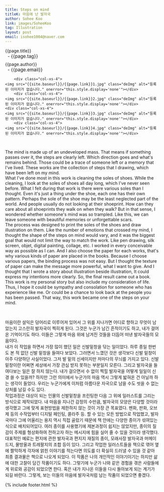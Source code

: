 ```yaml
---
title: Steps on mind
titleK: 마음에 난 발자국
author: Sohee Koo
link: images/SoheeKoo
tag: Illustration
layout: post
email: isohee1004@naver.com
---	
```


<div class="container">

<div class="deDep">
{{page.title}}<br>
<p style="font-size:15px; margin:0px; padding:0px 0px 0px 8px; margin:0px 0px 8px 0px;">- {{page.tag}}</p>
{{page.author}}<br>
<p style="font-size:15px; margin:0px; padding:0px 0px 0px 8px;">- {{page.email}}</p>
</div>


<div class="row" class="imgcolor">
	
		<div class="col-xs-4">
	<img src="{{site.baseurl}}/{{page.link}}1.jpg" class="deImg" alt="등록된 이미지가 없습니다." onerror="this.style.display='none'"></div>
		<div class="col-xs-4">
	<img src="{{site.baseurl}}/{{page.link}}2.jpg" class="deImg" alt="등록된 이미지가 없습니다." onerror="this.style.display='none'"></div>
	<div class="col-xs-4">
	<img src="{{site.baseurl}}/{{page.link}}3.jpg" class="deImg" alt="등록된 이미지가 없습니다." onerror="this.style.display='none'"></div>
		<div class="col-xs-4">
	<img src="{{site.baseurl}}/{{page.link}}4.jpg" class="deImg" alt="등록된 이미지가 없습니다." onerror="this.style.display='none'"></div>
	
</div>
<br>

<div class="det lato">



The mind is made up of an undeveloped mass. That means if something passes over it, the steps are clearly left. Which direction goes and what's remains behind. Those could be a trace of someone left or a memory that I've lived. These works are the collection of steps that I drawing, which have been left on my mind.
<br>
What I've done most in this work is cleaning the soles of shoes. While the cleaning, I look at the soles of shoes all day long, which I've never seen before. What I felt during that work is there were various soles than I thought. Even it's just a thing under the shoe, each one has their own pattern. Perhaps the sole of the shoe may be the least neglected part of the world. And people usually do not looking at their shoeprint. How can they care about all shoeprints they walk on when they walk? But in that sense, I wondered whether someone's mind was so trampled. Like this, we can leave someone with beautiful memories or unforgettable scars.
<br>
The process was designed to print the soles of the shoes and draw illustration on them. Like the number of emotions that crossed my mind, I thought the shape of the steps on mind would vary, and it was the biggest goal that would not limit the way to match the work. Like pen drawing, silk screen, objet, digital painting, collage, etc. I worked in every conceivable way as possible as I can. And I also choose the paper for each works, that's why various kinds of paper are placed in the books. Because I choose various papers, the binding process was not easy. But I thought the texture of paper can make the message more powerful, what I want to give. And I thought that I wrote a story about illustration beside illustration, It could express my intentions more clearly. So, the final result came out a book.
This work is my personal story but also include my consideration of life. Thus, I hope it could be sympathy and consolation for someone who has experience like me. Or could be a chance to look back at the people you has been passed. That way, this work became one of the steps on your mind.



</div>

<br>

<div class="noto">

마음이란 설익은 덩어리로 이루어져 있어서 그 위를 지나가면 어디로 향하고 무엇이 남았는지 고스란히 발자국이 찍히게 된다. 그것은 누군가 남긴 흔적이기도 하고, 내가 걸어온 기억이기도 하다. 이들은 그렇게 마음 위에 남겨진 것들을 더듬어 떠낸 발자국들의 모음이다.
<br>
내가 이 작업을 하면서 가장 많이 했던 일은 신발밑창을 닦는 일이었다. 하루 종일 한번도 본 적 없던 신발 밑창을 들여다 보았다. 그러면서 느꼈던 것은 생각보다 신발 밑창이 아주 다양하단 사실이었다. 그저 발 밑의 신세이지만 저마다의 무늬를 가지고 있다. 신발 밑창이란 어쩌면 세상에서 가장 관심 받지 못하는 부분일지 모른다. 그리고 발자국을 들여다보는 일은 잘 하지 않는다. 내가 걸으면서 수 없이 찍힐 발자국을 어떻게 일일이 신경 쓸 수 있을까? 하지만 그런 의미에서 누군가의 마음 역시 그렇게 밟혀온 건 아닐까 하는 생각이 들었다. 우리는 누군가에게 이처럼 아름다운 자국으로 남을 수도 씻을 수 없는 상처를 남길 수도 있다.
<br>
작업과정은 대상이 되는 인물의 신발밑창을 프린팅한 다음 그 위에 일러스트를 그리는 방식으로 제작되었다. 내 마음을 지나간 감정의 수만큼, 발자국의 모양은 다양할 것이라 생각했고 그에 맞게 표현방법을 제한하지 않는 것이 가장 큰 목표였다. 펜화, 판화, 오브제 등의 수작업부터 디지털 페인팅, 콜라주 등. 할 수 있는 모든 방법으로 작업했고, 발자국마다 그에 어울리는 용지 역시 직접 골랐기 때문에 책 안에는 다양한 종이가 섞여있는 식으로 배치되어있다. 여러 종이를 사용했기에 제본과정이 쉽지는 않았지만, 종이의 질감이 주제를 형상화하여 전하고자 하는 메시지에 힘을 실어 줄 수 있을 것이라 생각했다. 대표적인 예로는 편지에 관한 발자국과 편지지 재질의 종이, 모래사장 발자국과 머메이드지, 물방울과 트레팔지의 조합 등이 있다. 그리고 작업한 일러스트들을 책으로 엮어 옆에 짤막하게 각자에 얽힌 이야기를 적는다면 의도를 더 확실히 드러낼 수 있을 것 같아 최종 결과물은 책으로 나오게 되었다.
이 작품은 나의 개인적인 이야기이기는 하지만 삶에 대한 고찰이 담긴 작품이기도 하다. 그렇기에 누군가 나와 같은 경험을 겪은 사람들에게 위로와 공감이 되었으면 한다. 혹은 내가 지나온 이들을 다시 돌아보게 되는 계기가 되길 바란다. 그렇게, 보는 이들의 마음에 발자국처럼 남는 작품이 되었으면 좋겠다. 


</div>
 {% include footer.html %}